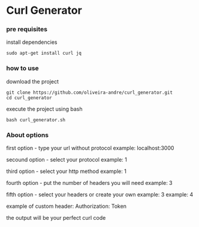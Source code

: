 # Curl Generator

### pre requisites

install dependencies

```
sudo apt-get install curl jq
```

### how to use

download the project

```
git clone https://github.com/oliveira-andre/curl_generator.git
cd curl_generator
```

execute the project using bash

```
bash curl_generator.sh
```

### About options

first option - type your url without protocol 
example: localhost:3000

secound option - select your protocol
example: 1

third option - select your http method
example: 1

fourth option - put the number of headers you will need
example: 3

fifth option - select your headers or create your own
example: 3
example: 4

  example of custom header: Authorization: Token

the output will be your perfect curl code
